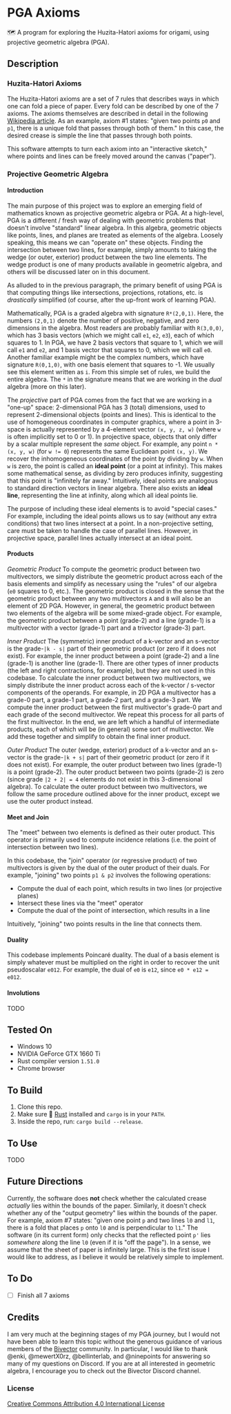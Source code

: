 # PGA Axioms
🗺️ A program for exploring the Huzita-Hatori axioms for origami, using projective geometric algebra (PGA).

## Description

### Huzita-Hatori Axioms
The Huzita-Hatori axioms are a set of 7 rules that describes ways in which one can fold a piece of paper. Every fold 
can be described by one of the 7 axioms. The axioms themselves are described in detail in the following [Wikipedia 
article](https://en.wikipedia.org/wiki/Huzita%E2%80%93Hatori_axioms#Axiom_7). As an example, axiom #1 states: "given 
two points `p0` and `p1`, there is a unique fold that passes through both of them." In this case, the desired crease 
is simple the line that passes through both points. 

This software attempts to turn each axiom into an "interactive sketch," where points and lines can be freely moved 
around the canvas ("paper").

### Projective Geometric Algebra

#### Introduction
The main purpose of this project was to explore an emerging field of mathematics known as projective geometric 
algebra or PGA. At a high-level, PGA is a different / fresh way of dealing with geometric problems that doesn't 
involve "standard" linear algebra. In this algebra, geometric objects like points, lines, and planes are treated as 
elements of the algebra. Loosely speaking, this means we can "operate on" these objects. Finding the intersection 
between two lines, for example, simply amounts to taking the wedge (or outer, exterior) product between the two line 
elements. The wedge product is one of many products available in geometric algebra, and others will be discussed 
later on in this document.

As alluded to in the previous paragraph, the primary benefit of using PGA is that computing things like
intersections, projections, rotations, etc. is *drastically* simplified (of course, after the up-front work of
learning PGA).

Mathematically, PGA is a graded algebra with signature `R*(2,0,1)`. Here, the numbers `(2,0,1)` denote the number of 
positive, negative, and zero dimensions in the algebra. Most readers are probably familiar with `R(3,0,0)`, which 
has 3 basis vectors (which we might call `e1`, `e2`, `e3`), each of which squares to 1. In PGA, we have 2 basis 
vectors that square to 1, which we will call `e1` and `e2`, and 1 basis vector that squares to 0, which we will call 
`e0`. Another familiar example might be the complex numbers, which have signature `R(0,1,0)`, with one basis element 
that squares to -1. We usually see this element written as `i`. From this simple set of rules, we build the entire algebra. 
The `*` in the signature means that we are working in the *dual* algebra (more on this later). 

The *projective* part of PGA comes from the fact that we are working in a "one-up" space: 2-dimensional PGA has 3 
(total) dimensions, used to represent 2-dimensional objects (points and lines). This is identical to the use of homogeneous 
coordinates in computer graphics, where a point in 3-space is actually represented by a 4-element vector `(x, y, z, w)` 
(where `w` is often implicitly set to 0 or 1). In projective space, objects that only differ by a scalar multiple 
represent the *same* object. For example, any point `n * (x, y, w)` (for `w != 0`) represents the same Euclidean 
point `(x, y)`. We recover the inhomogeneous coordinates of the point by dividing by `w`. When `w` is zero, the 
point is called an **ideal point** (or a point at infinity). This makes some mathematical sense, as dividing by zero 
produces infinity, suggesting that this point is "infinitely far away." Intuitively, ideal points are analogous to 
standard direction vectors in linear algebra. There also exists an **ideal line**, representing the line at infinity,
along which all ideal points lie.

The purpose of including these ideal elements is to avoid "special cases." For example, including the ideal points 
allows us to say (without any extra conditions) that two lines intersect at a point. In a non-projective setting, 
care must be taken to handle the case of parallel lines. However, in projective space, parallel lines actually 
intersect at an ideal point.

#### Products
*Geometric Product*
To compute the geometric product between two multivectors, we simply distribute the geometric product across each of 
the basis elements and simplify as necessary using the "rules" of our algebra (`e0` squares to 0, etc.). The 
geometric product is closed in the sense that the geometric product between any two multivectors `A` and `B` will 
also be an element of 2D PGA. However, in general, the geometric product between two elements of the algebra will be 
some mixed-grade object. For example, the geometric product between a point (grade-2) and a line (grade-1) is a 
multivector with a vector (grade-1) part and a trivector (grade-3) part.

*Inner Product*
The (symmetric) inner product of a k-vector and an s-vector is the grade-`|k - s|` part of their geometric product 
(or zero if it does not exist). For example, the inner product between a point (grade-2) and a line (grade-1) is 
another line (grade-1). There are other types of inner products (the left and right contractions, for example), but 
they are not used in this codebase. To calculate the inner product between two multivectors, we simply distribute 
the inner product across each of the k-vector / s-vector components of the operands. For example, in 2D PGA a 
multivector has a grade-0 part, a grade-1 part, a grade-2 part, and a grade-3 part. We compute the inner product 
between the first multivector's grade-0 part and each grade of the second multivector. We repeat this process for 
all parts of the first multivector. In the end, we are left which a handful of intermediate products, each of which 
will be (in general) some sort of multivector. We add these together and simplify to obtain the final inner product.

*Outer Product*
The outer (wedge, exterior) product of a k-vector and an s-vector is the grade-`|k + s|` part of their geometric 
product (or zero if it does not exist). For example, the outer product between two lines (grade-1) is a point 
(grade-2). The outer product between two points (grade-2) is zero (since grade `|2 + 2| = 4` elements do not exist 
in this 3-dimensional algebra). To calculate the outer product between two multivectors, we follow the same 
procedure outlined above for the inner product, except we use the outer product instead.

#### Meet and Join
The "meet" between two elements is defined as their outer product. This operator is primarily used to compute 
incidence relations (i.e. the point of intersection between two lines).

In this codebase, the "join" operator (or regressive product) of two multivectors is given by the dual of the outer 
product of their duals. For example, "joining" two points `p1 & p2` involves the following operations:

- Compute the dual of each point, which results in two lines (or projective planes)
- Intersect these lines via the "meet" operator
- Compute the dual of the point of intersection, which results in a line 

Intuitively, "joining" two points results in the line that connects them.

#### Duality
This codebase implements Poincaré duality. The dual of a basis element is simply whatever must be multiplied on the 
right in order to recover the unit pseudoscalar `e012`. For example, the dual of `e0` is `e12`, since `e0 * e12 = e012`.

#### Involutions
TODO

## Tested On
- Windows 10
- NVIDIA GeForce GTX 1660 Ti
- Rust compiler version `1.51.0`
- Chrome browser

## To Build
1. Clone this repo.
2. Make sure 🦀 [Rust](https://www.rust-lang.org/en-US/) installed and `cargo` is in your `PATH`.
3. Inside the repo, run: `cargo build --release`.

## To Use
TODO

## Future Directions
Currently, the software does **not** check whether the calculated crease *actually* lies within the bounds of the 
paper. Similarly, it doesn't check whether any of the "output geometry" lies within the bounds of the paper. For 
example, axiom #7 states: "given one point `p` and two lines `l0` and `l1`, there is a fold that places `p` onto 
`l0` and is perpendicular to `l1`." The software (in its current form) only checks that the reflected point `p'` 
lies *somewhere* along the line `l0` (even if it is "off the page"). In a sense, we assume that the sheet of paper
is infinitely large. This is the first issue I would like to address, as I believe it would be relatively simple to 
implement.

## To Do
- [ ] Finish all 7 axioms

## Credits
I am very much at the beginning stages of my PGA journey, but I would not have been able to learn this topic without 
the generous guidance of various members of the [Bivector](https://bivector.net/) community. In particular, I would 
like to thank @enki, @mewertX0rz, @bellinterlab, and @ninepoints for answering so many of my questions on Discord. 
If you are at all interested in geometric algebra, I encourage you to check out the Bivector Discord channel.

### License
[Creative Commons Attribution 4.0 International License](https://creativecommons.org/licenses/by/4.0/)